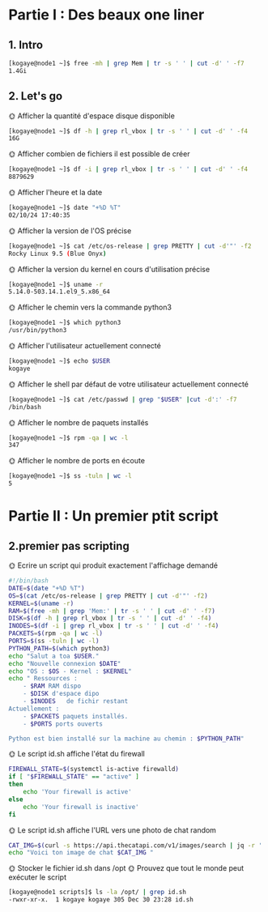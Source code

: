 
# Partie I : Des beaux one liner

## 1. Intro

```bash
[kogaye@node1 ~]$ free -mh | grep Mem | tr -s ' ' | cut -d' ' -f7
1.4Gi
```

## 2. Let's go

🌞 Afficher la quantité d'espace disque disponible

```bash
[kogaye@node1 ~]$ df -h | grep rl_vbox | tr -s ' ' | cut -d' ' -f4
16G
```

🌞 Afficher combien de fichiers il est possible de créer

```bash
[kogaye@node1 ~]$ df -i | grep rl_vbox | tr -s ' ' | cut -d' ' -f4
8879629
```


🌞 Afficher l'heure et la date

```bash
[kogaye@node1 ~]$ date "+%D %T"
02/10/24 17:40:35
```

🌞 Afficher la version de l'OS précise

```bash
[kogaye@node1 ~]$ cat /etc/os-release | grep PRETTY | cut -d'"' -f2
Rocky Linux 9.5 (Blue Onyx)
```

🌞 Afficher la version du kernel en cours d'utilisation précise

```bash
[kogaye@node1 ~]$ uname -r
5.14.0-503.14.1.el9_5.x86_64
```

🌞 Afficher le chemin vers la commande python3

```bash
[kogaye@node1 ~]$ which python3
/usr/bin/python3
```

🌞 Afficher l'utilisateur actuellement connecté
```bash
[kogaye@node1 ~]$ echo $USER
kogaye
```

🌞 Afficher le shell par défaut de votre utilisateur actuellement connecté

``` bash
[kogaye@node1 ~]$ cat /etc/passwd | grep "$USER" |cut -d':' -f7
/bin/bash
```

🌞 Afficher le nombre de paquets installés

```bash
[kogaye@node1 ~]$ rpm -qa | wc -l
347
```

🌞 Afficher le nombre de ports en écoute

```bash
[kogaye@node1 ~]$ ss -tuln | wc -l
5
```


# Partie II : Un premier ptit script

## 2.premier pas scripting


🌞 Ecrire un script qui produit exactement l'affichage demandé
```bash 
#!/bin/bash
DATE=$(date "+%D %T")
OS=$(cat /etc/os-release | grep PRETTY | cut -d'"' -f2)
KERNEL=$(uname -r)
RAM=$(free -mh | grep 'Mem:' | tr -s ' ' | cut -d' ' -f7)
DISK=$(df -h | grep rl_vbox | tr -s ' ' | cut -d' ' -f4)
INODES=$(df -i | grep rl_vbox | tr -s ' ' | cut -d' ' -f4)
PACKETS=$(rpm -qa | wc -l)
PORTS=$(ss -tuln | wc -l)
PYTHON_PATH=$(which python3)
echo "Salut a toa $USER."
echo "Nouvelle connexion $DATE" 
echo "OS : $OS - Kernel : $KERNEL"
echo " Ressources : 
    - $RAM RAM dispo 
    - $DISK d'espace dipo 
    - $INODES   de fichir restant 
Actuellement : 
    - $PACKETS paquets installés.
    - $PORTS ports ouverts 

Python est bien installé sur la machine au chemin : $PYTHON_PATH"
```

🌞 Le script id.sh affiche l'état du firewall

```bash
FIREWALL_STATE=$(systemctl is-active firewalld)
if [ "$FIREWALL_STATE" == "active" ]
then
    echo 'Your firewall is active'
else
    echo 'Your firewall is inactive'
fi
```

🌞 Le script id.sh affiche l'URL vers une photo de chat random
```bash
CAT_IMG=$(curl -s https://api.thecatapi.com/v1/images/search | jq -r '.[0].url')
echo "Voici ton image de chat $CAT_IMG "
```

🌞 Stocker le fichier id.sh dans /opt
🌞 Prouvez que tout le monde peut exécuter le script
```bash
[kogaye@node1 scripts]$ ls -la /opt/ | grep id.sh
-rwxr-xr-x.  1 kogaye kogaye 305 Dec 30 23:28 id.sh
```
